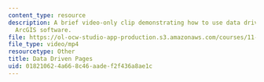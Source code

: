 ```yaml
---
content_type: resource
description: A brief video-only clip demonstrating how to use data driven pages in
  ArcGIS software.
file: https://ol-ocw-studio-app-production.s3.amazonaws.com/courses/11-205-introduction-to-spatial-analysis-fall-2019/018210624a668c46aadef2f436a8ae1c_MIT11_205F19_data_driven_pages.mp4
file_type: video/mp4
resourcetype: Other
title: Data Driven Pages
uid: 01821062-4a66-8c46-aade-f2f436a8ae1c
---
```

